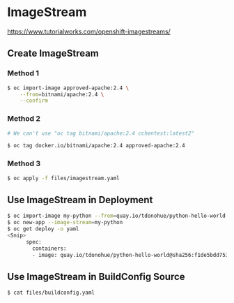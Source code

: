 # ImageStream

<https://www.tutorialworks.com/openshift-imagestreams/>

## Create ImageStream

### Method 1

```bash
$ oc import-image approved-apache:2.4 \
    --from=bitnami/apache:2.4 \
    --confirm
```

### Method 2

```bash
# We can't use "oc tag bitnami/apache:2.4 cchentest:latest2"

$ oc tag docker.io/bitnami/apache:2.4 approved-apache:2.4
```

### Method 3

```bash
$ oc apply -f files/imagestream.yaml
```

## Use ImageStream in Deployment

```bash
$ oc import-image my-python --from=quay.io/tdonohue/python-hello-world:latest --confirm
$ oc new-app --image-stream=my-python
$ oc get deploy -o yaml
<Snip>
      spec:
        containers:
        - image: quay.io/tdonohue/python-hello-world@sha256:f1de5bdd753e51d65693496025000f7581c47a4946e01c3d3baf94a50284d988
```

## Use ImageStream in BuildConfig Source

```bash
$ cat files/buildconfig.yaml
```
